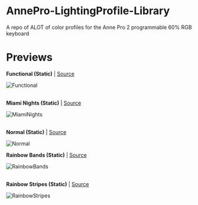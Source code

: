 # AnnePro-LightingProfile-Library
A repo of ALOT of color profiles for the Anne Pro 2 programmable 60% RGB keyboard

# Previews

__Functional (Static)__ | [Source](https://github.com/stickus/Anne-Pro-2-Color-Profiles/blob/master/Functional.json)

![Functional](https://user-images.githubusercontent.com/30121656/167227662-af797863-0643-48f7-8c74-df7b24bef07e.png)
<br></br>

__Miami Nights (Static)__ | [Source](https://github.com/stickus/Anne-Pro-2-Color-Profiles/blob/master/Miami%20Nights.json)

![MiamiNights](https://user-images.githubusercontent.com/30121656/167227751-755339ea-0437-4ed2-bd9d-0fa8801db82d.png)
<br></br>

__Normal (Static)__ | [Source](https://github.com/stickus/Anne-Pro-2-Color-Profiles/blob/master/Normal.json)

![Normal](https://user-images.githubusercontent.com/30121656/167227916-834a463a-3965-451a-ae6f-cf9d5916b2bd.png)

__Rainbow Bands (Static)__ | [Source](https://github.com/stickus/Anne-Pro-2-Color-Profiles/blob/master/Rainbow%20Bands.json)

![RainbowBands](https://user-images.githubusercontent.com/30121656/167227985-d09848ff-094d-4b4b-90f1-a80f9ebdd054.png)
<br></br>

__Rainbow Stripes (Static)__ | [Source](https://github.com/stickus/Anne-Pro-2-Color-Profiles/blob/master/Rainbow%20Stripes.json)

![RainbowStripes](https://user-images.githubusercontent.com/30121656/167228045-ccb7c561-a087-4f90-913b-4e291c922a4a.png)




